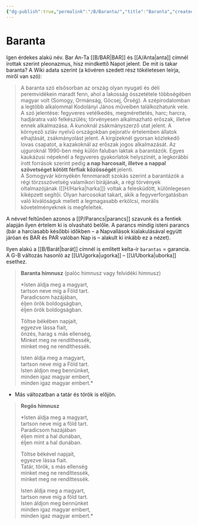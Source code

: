 ```yaml
---
{"dg-publish":true,"permalink":"/B/Baranta/","title":"Baranta","created":"2023-11-09T07:21","updated":"2024-10-23T20:24"}
---
```



# Baranta

Igen érdekes alakú név. Bar An-Ta [[B/BAR\|BAR]] és [[A/Anta\|anta]] címnél írottak szerint pleonazmus, hisz mindkettő Napot jelent. De mit is takar baranta? A Wiki adata szerint (a kövéren szedett rész tökéletesen leírja, miről van szó):  
> A baranta szó elsősorban az ország olyan nyugati és déli peremvidékein maradt fenn, ahol a lakosság összetétele többségében magyar volt (Somogy, Ormánság, Göcsej, Őrség). A szépirodalomban a legtöbb alkalommal Kodolányi János műveiben találkozhatunk vele.  
> A szó jelentése: fegyveres vetélkedés, megmérettetés, harc; harcra, hadjáratra való felkészülés; törvényesen alkalmazható erőszak, illetve ennek alkalmazása. A kunoknál zsákmányszerző utat jelent. A környező szláv nyelvű országokban pejoratív értelemben állatok elhajtását, zsákmányolást jelent. A kirgizeknél gyorsan közlekedő lovas csapatot, a kazakoknál az erőszak jogos alkalmazását. Az ujguroknál 1990-ben még külön faluban laktak a barantázók. Egyes kaukázusi népeknél a fegyveres gyakorlatok helyszínét, a legkorábbi írott források szerint pedig **a nap harcosait, illetve a nappal szövetséget kötött férfiak közösségét** jelenti.  
> A Somogyvár környékén fennmaradt szokás szerint a barantázók a régi törzsszövetség valamikori bírájának, a régi törvények oltalmazójának ([[H/Harka\|harka]]) voltak a felesküdött, különlegesen kiképzett segítői. Olyan harcosokat takart, akik a fegyverforgatásban való kiválóságuk mellett a legmagasabb erkölcsi, morális követelményeknek is megfeleltek.  

A névvel feltűnően azonos a [[P/Parancs\|parancs]] szavunk és a fentiek alapján ilyen értelem ki is olvasható belőle. A parancs mindig isteni parancs (bár a harciasabb későbbi időkben – a Napvallások kialakulásával együtt járóan és BAR és PAR valóban Nap is – alakult ki inkább ez a nézet).  
  

Ilyen alakú a [[B/Barát\|barát]] címnél is említett kelta-ír `barantas` = garancia. A G-B változás hasonló az [[U/Ugorka\|ugorka]] – [[U/Uborka\|uborka]] esethez.  

> **Baranta himnusz** (palóc himnusz vagy felvidéki himnusz)
>
> *Isten áldja meg a magyart,  
> tartson neve míg a Föld tart.  
> Paradicsom hazájában,  
> éljen örök boldogságban,  
> éljen örök boldogságban.  
>
> Töltse békében napjait,  
> egyezve lássa fiait,  
> önzés, harag s más ellenség,  
> Minket meg ne rendíthessék,  
> minket meg ne rendíthessék.  
>
> Isten áldja meg a magyart,  
> tartson neve míg a Föld tart.  
> Isten áldjon meg bennünket,  
> minden igaz magyar embert,  
> minden igaz magyar embert.*  
- Más változatban a tatár és török is előjön.

> **Regös himnusz**
>
> *Isten áldja meg a magyart,  
> tartson neve míg a föld tart.  
> Paradicsom hazájában  
> éljen mint a hal dunában,  
> éljen mint a hal dunában.  
>
> Töltse békével napjait,  
> egyezve lássa fiait.  
> Tatár, török, s más ellenség  
> minket meg ne rendíttessék,  
> minket meg ne rendíttessék.  
>
> Isten áldja meg a magyart,  
> tartson neve míg a föld tart.  
> Isten áldjon meg bennünket  
> minden igaz magyar embert,  
> minden igaz magyar embert.*  